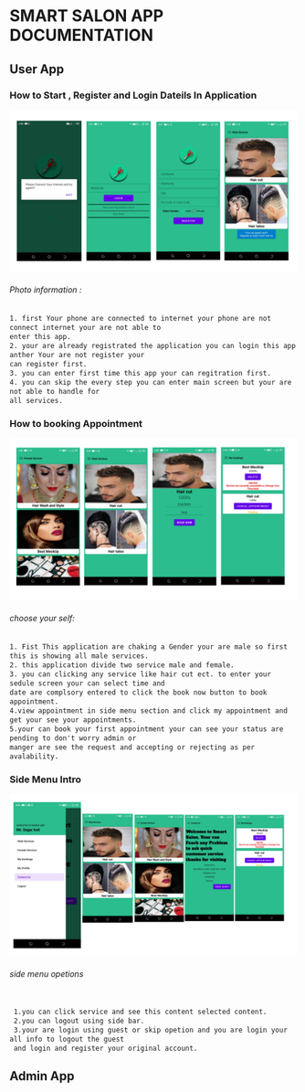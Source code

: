 # SMART SALON APP DOCUMENTATION
## User App
### How to Start , Register and Login Dateils In Application
<img src = "src/images/first.png" >

###### Photo information :
```
1. first Your phone are connected to internet your phone are not connect internet your are not able to 
enter this app.
2. your are already registrated the application you can login this app anther Your are not register your 
can register first.
3. you can enter first time this app your can regitration first.
4. you can skip the every step you can enter main screen but your are not able to handle for
all services.

```

### How to booking Appointment

<img src = "src/images/second.png" >

###### choose your self:
```
1. Fist This application are chaking a Gender your are male so first this is showing all male services.
2. this application divide two service male and female.
3. you can clicking any service like hair cut ect. to enter your sedule screen your can select time and
date are complsory entered to click the book now button to book appointment.
4.view appointment in side menu section and click my appointment and get your see your appointments.
5.your can book your first appointment your can see your status are pending to don't worry admin or
manger are see the request and accepting or rejecting as per avalability.

```

### Side Menu Intro

<img src = "src/images/third.png">

###### side menu opetions
```

 1.you can click service and see this content selected content.
 2.you can logout using side bar.
 3.your are login using guest or skip opetion and you are login your all info to logout the guest
 and login and register your original account.

```

## Admin App